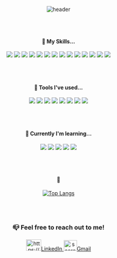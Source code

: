 <div align="center"> 
  
![header](https://capsule-render.vercel.app/api?type=wave&color=gradient&height=300&section=header&text=Hi!%20I'm%20Saerom%20👋&&fontSize=50)

<br/> <br/>
  
#### :whale2: My Skills... 

  <img src="https://img.shields.io/badge/HTML5-E34F26?style=for-the-badge&logo=HTML5&logoColor=white">
  <img src="https://img.shields.io/badge/CSS-239120?&style=for-the-badge&logo=css3&logoColor=white">
  <img src="https://img.shields.io/badge/JavaScript-F7DF1E?style=for-the-badge&logo=javaScript&logoColor=white">
  <img src="https://img.shields.io/badge/TypeScript-007ACC?style=for-the-badge&logo=typescript&logoColor=white">
  <img src="https://img.shields.io/badge/react-20232a.svg?style=for-the-badge&logo=react&logoColor=61DAFB">
  <img src="https://img.shields.io/badge/node.js-5FA04E?style=for-the-badge&logo=nodejs&logoColor=white">  
  <img src="https://img.shields.io/badge/Webpack-3178C6?style=for-the-badge&logo=webpack&logoColor=black">
  <img src="https://img.shields.io/badge/Vite-646CFF?style=for-the-badge&logo=vite&logoColor=black">
  <img src="https://img.shields.io/badge/Vitest-6E9F18?style=for-the-badge&logo=vitest&logoColor=white">
  <img src="https://img.shields.io/badge/styled--components-DB7093?style=for-the-badge&logo=styled-components&logoColor=black">
  <img src="https://img.shields.io/badge/Tailwind_CSS-38B2AC?style=for-the-badge&logo=tailwind-css&logoColor=white">
  <img src="https://img.shields.io/badge/GraphQL-E10098?style=for-the-badge&logo=graphql&logoColor=black">
  <img src="https://img.shields.io/badge/Jest-C21325?style=for-the-badge&logo=jest&logoColor=fff">
  <img src="https://img.shields.io/badge/Git-F05032?style=for-the-badge&logo=git&logoColor=white">

<br/><br/>

#### :octopus: Tools I've used...

<img src="https://img.shields.io/badge/Visual%20Studio%20Code-007ACC?style=for-the-badge&logo=visual-studio-code&logoColor=white">
<img src="https://img.shields.io/badge/IntelliJ%20IDEA-000000?style=for-the-badge&logo=intellij-idea&logoColor=white">
<img src="https://img.shields.io/badge/WebStorm-000?style=for-the-badge&logo=webstorm&logoColor=fff">
<img src="https://img.shields.io/badge/github-181717?style=for-the-badge&logo=github&logoColor=white">
<img src="https://img.shields.io/badge/Bitbucket-007ACC?style=for-the-badge&logo=bitbucket&logoColor=white">
<img src="https://img.shields.io/badge/Jira-202830?style=for-the-badge&logo=Jira&logoColor=0052CC">
<img src="https://img.shields.io/badge/Jenkins-green?style=for-the-badge&logo=Jenkins&logoColor=white">
<img src="https://img.shields.io/badge/Figma-F24E1E?style=for-the-badge&logo=figma&logoColor=white">

<br/><br/> 

#### 📖 Currently I'm learning...
<img src="https://img.shields.io/badge/Nextjs-000000?style=for-the-badge&logo=next.js&logoColor=white">
<img src="https://img.shields.io/badge/react_native-%2320232a.svg?style=for-the-badge&logo=react&logoColor=%2361DAFB">
<img src="https://img.shields.io/badge/Python-3776AB?style=for-the-badge&logo=python&logoColor=white">
<img src="https://img.shields.io/badge/Pixijs-E72264?style=for-the-badge&logo=pixijs&logoColor=white">
<img src="https://img.shields.io/badge/Amazon_AWS-232F3E?style=for-the-badge&logo=amazon-aws&logoColor=white">

<br/><br/>  
#### :honeybee:

[![Top Langs](https://github-readme-stats.vercel.app/api/top-langs/?username=saerom-hong&layout=compact)](https://github.com/anuraghazra/github-readme-stats)


<br/><br/>
### 📪 Feel free to reach out to me! 

<a href="https://www.linkedin.com/in/hongsaerom" target="blank"><img src="https://raw.githubusercontent.com/rahuldkjain/github-profile-readme-generator/master/src/images/icons/Social/linked-in-alt.svg" alt="https://www.linkedin.com/in/hongsaerom/" height="30" width="40"/>LinkedIn </a>
<a href="mailto:saeromhong12@gmail.com" target="blank"><img src="https://upload.wikimedia.org/wikipedia/commons/thumb/7/7e/Gmail_icon_%282020%29.svg/512px-Gmail_icon_%282020%29.svg.png" alt="saeromhong12@gmail.com" height="28" width="35" />Gmail</a>
</div>
